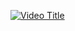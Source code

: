 

[![Video Title](https://img.youtube.com/vi/VIDEO_ID/0.jpg)]([https://www.youtube.com/watch?v=VIDEO_ID](https://youtu.be/8vdFFgWf5V0))
